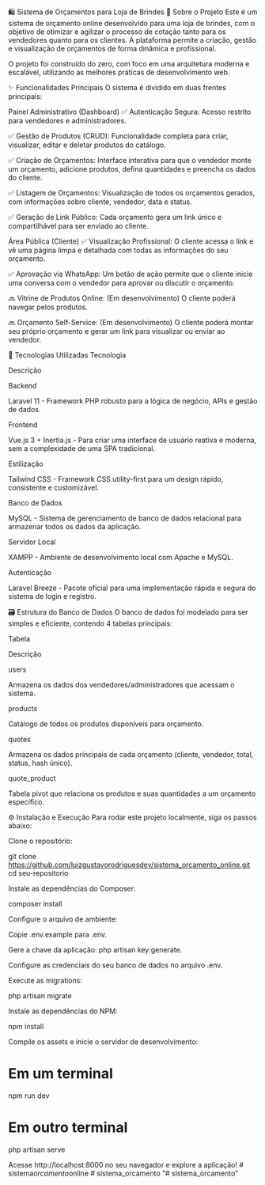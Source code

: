 🛍️ Sistema de Orçamentos para Loja de Brindes
📖 Sobre o Projeto
Este é um sistema de orçamento online desenvolvido para uma loja de brindes, com o objetivo de otimizar e agilizar o processo de cotação tanto para os vendedores quanto para os clientes. A plataforma permite a criação, gestão e visualização de orçamentos de forma dinâmica e profissional.

O projeto foi construído do zero, com foco em uma arquitetura moderna e escalável, utilizando as melhores práticas de desenvolvimento web.

✨ Funcionalidades Principais
O sistema é dividido em duas frentes principais:

Painel Administrativo (Dashboard)
✅ Autenticação Segura: Acesso restrito para vendedores e administradores.

✅ Gestão de Produtos (CRUD): Funcionalidade completa para criar, visualizar, editar e deletar produtos do catálogo.

✅ Criação de Orçamentos: Interface interativa para que o vendedor monte um orçamento, adicione produtos, defina quantidades e preencha os dados do cliente.

✅ Listagem de Orçamentos: Visualização de todos os orçamentos gerados, com informações sobre cliente, vendedor, data e status.

✅ Geração de Link Público: Cada orçamento gera um link único e compartilhável para ser enviado ao cliente.

Área Pública (Cliente)
✅ Visualização Profissional: O cliente acessa o link e vê uma página limpa e detalhada com todas as informações do seu orçamento.

✅ Aprovação via WhatsApp: Um botão de ação permite que o cliente inicie uma conversa com o vendedor para aprovar ou discutir o orçamento.

🔜 Vitrine de Produtos Online: (Em desenvolvimento) O cliente poderá navegar pelos produtos.

🔜 Orçamento Self-Service: (Em desenvolvimento) O cliente poderá montar seu próprio orçamento e gerar um link para visualizar ou enviar ao vendedor.

🚀 Tecnologias Utilizadas
Tecnologia

Descrição

Backend

Laravel 11 - Framework PHP robusto para a lógica de negócio, APIs e gestão de dados.

Frontend

Vue.js 3 + Inertia.js - Para criar uma interface de usuário reativa e moderna, sem a complexidade de uma SPA tradicional.

Estilização

Tailwind CSS - Framework CSS utility-first para um design rápido, consistente e customizável.

Banco de Dados

MySQL - Sistema de gerenciamento de banco de dados relacional para armazenar todos os dados da aplicação.

Servidor Local

XAMPP - Ambiente de desenvolvimento local com Apache e MySQL.

Autenticação

Laravel Breeze - Pacote oficial para uma implementação rápida e segura do sistema de login e registro.

🗃️ Estrutura do Banco de Dados
O banco de dados foi modelado para ser simples e eficiente, contendo 4 tabelas principais:

Tabela

Descrição

users

Armazena os dados dos vendedores/administradores que acessam o sistema.

products

Catálogo de todos os produtos disponíveis para orçamento.

quotes

Armazena os dados principais de cada orçamento (cliente, vendedor, total, status, hash único).

quote_product

Tabela pivot que relaciona os produtos e suas quantidades a um orçamento específico.

⚙️ Instalação e Execução
Para rodar este projeto localmente, siga os passos abaixo:

Clone o repositório:

git clone https://github.com/luizgustavorodriguesdev/sistema_orcamento_online.git
cd seu-repositorio

Instale as dependências do Composer:

composer install

Configure o arquivo de ambiente:

Copie .env.example para .env.

Gere a chave da aplicação: php artisan key:generate.

Configure as credenciais do seu banco de dados no arquivo .env.

Execute as migrations:

php artisan migrate

Instale as dependências do NPM:

npm install

Compile os assets e inicie o servidor de desenvolvimento:

# Em um terminal
npm run dev

# Em outro terminal
php artisan serve

Acesse http://localhost:8000 no seu navegador e explore a aplicação!
#   s i s t e m a _ o r c a m e n t o _ o n l i n e  
 #   s i s t e m a _ o r c a m e n t o  
 "# sistema_orcamento" 
